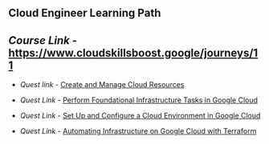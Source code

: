 ## Cloud Engineer Learning Path
## *Course Link* - https://www.cloudskillsboost.google/journeys/11

* *Quest link* - [Create and Manage Cloud Resources](https://www.cloudskillsboost.google/quests/120)

* *Quest Link* - [Perform Foundational Infrastructure Tasks in Google Cloud](https://www.cloudskillsboost.google/quests/118?parent=catalog)

* *Quest Link* - [Set Up and Configure a Cloud Environment in Google Cloud](https://www.cloudskillsboost.google/quests/119?parent=catalog)

* *Quest Link* - [Automating Infrastructure on Google Cloud with Terraform](https://www.cloudskillsboost.google/quests/159?parent=catalog)